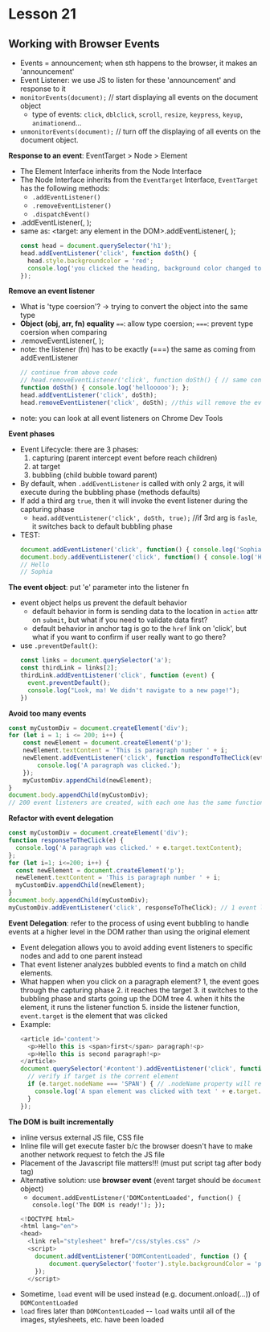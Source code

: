 # Lesson 21
## Working with Browser Events

* Events = announcement; when sth happens to the browser, it makes an 'announcement'
* Event Listener: we use JS to listen for these 'announcement' and response to it
* `monitorEvents(document);` // start displaying all events on the document object
  * type of events: `click`, `dblclick`, `scroll`, `resize`, `keypress`, `keyup`, `animationend`...
* `unmonitorEvents(document);` // turn off the displaying of all events on the document object.

**Response to an event**: EventTarget > Node > Element
* The Element Interface inherits from the Node Interface
* The Node Interface inherits from the `EventTarget` Interface, `EventTarget` has the following methods:
  * `.addEventListener()`
  * `.removeEventListener()`
  * `.dispatchEvent()`
* <event-target>.addEventListener(<event-to-listen-for>, <function-to-run-when-an-event-happens>);
* same as: <target: any element in the DOM>.addEventListener(<type>, <listener>); 
  ```js
  const head = document.querySelector('h1');
  head.addEventListener('click', function doSth() {
    head.style.backgroundcolor = 'red';
    console.log('you clicked the heading, background color changed to red');
  });
  ```

**Remove an event listener**
* What is 'type coersion'? -> trying to convert the object into the same type
* **Object (obj, arr, fn) equality** `==`: allow type coersion; `===`: prevent type coersion when comparing
* <event-target>.removeEventListener(<event-to-listen-for>, <function-to-remove>);
* note: the listener (fn) has to be exactly (===) the same as coming from addEventListener
  ```js
  // continue from above code
  // head.removeEventListener('click', function doSth() { // same content }); //this line will NOT work
  function doSth() { console.log('hellooooo'); };
  head.addEventListener('click', doSth);
  head.removeEventListener('click', doSth); //this will remove the event listener
  ```
* note: you can look at all event listeners on Chrome Dev Tools

**Event phases**
* Event Lifecycle: there are 3 phases:
  1. capturing (parent intercept event before reach children)
  2. at target
  3. bubbling (child bubble toward parent)
* By default, when `.addEventListener` is called with only 2 args, it will execute during the bubbling phase (methods defaults)
* If add a third arg `true`, then it will invoke the event listener during the capturing phase
  * `head.addEventListener('click', doSth, true);` //if 3rd arg is `fasle`, it switches back to default bubbling phase
* TEST:
  ```js
  document.addEventListener('click', function() { console.log('Sophia'); }); //execute 2nd
  document.body.addEventListener('click', function() { console.log('Hello'); }); //execute 1st
  // Hello
  // Sophia
  ```
**The event object**: put 'e' parameter into the listener fn
* event object helps us prevent the default behavior
  * default behavior in form is sending data to the location in `action` attr on `submit`, but what if you need to validate data first?
  * default behavior in anchor tag is go to the `href` link on 'click', but what if you want to confirm if user really want to go there?
* use `.preventDefault()`:
  ```js
  const links = document.querySelector('a');
  const thirdLink = links[2];
  thirdLink.addEventListener('click', function (event) {
    event.preventDefault();
    console.log("Look, ma! We didn't navigate to a new page!");
  })
  ```

**Avoid too many events**
```js
const myCustomDiv = document.createElement('div');
for (let i = 1; i <= 200; i++) {
    const newElement = document.createElement('p');
    newElement.textContent = 'This is paragraph number ' + i;
    newElement.addEventListener('click', function respondToTheClick(evt) {
        console.log('A paragraph was clicked.');
    });
    myCustomDiv.appendChild(newElement);
}
document.body.appendChild(myCustomDiv);
// 200 event listeners are created, with each one has the same function
```
  **Refactor with event delegation**
  ```js
  const myCustomDiv = document.createElement('div');
  function responseToTheClick(e) {
    console.log('A paragraph was clicked.' + e.target.textContent);
  };
  for (let i=1; i<=200; i++) {
    const newElement = document.createElement('p');
    newElement.textContent = 'This is paragraph number ' + i;
    myCustomDiv.appendChild(newElement);
  }
  document.body.appendChild(myCustomDiv);
  myCustomDiv.addEventListener('click', responseToTheClick); // 1 event listener on the div element
  ```

**Event Delegation**: refer to the process of using event bubbling to handle events at a higher level in the DOM rather than using the original element
* Event delegation allows you to avoid adding event listeners to specific nodes and add to one parent instead
* That event listener analyzes bubbled events to find a match on child elements.
* What happen when you click on a paragraph element?
  1, the event goes through the capturing phase
  2. it reaches the target
  3. it switches to the bubbling phase and starts going up the DOM tree
  4. when it hits the <div> element, it runs the listener function
  5. inside the listener function, `event.target` is the element that was clicked
* Example:
  ```js
  <article id='content'>
    <p>Hello this is <span>first</span> paragraph!<p>
    <p>Hello this is second paragraph!<p>
  </article>
  document.querySelector('#content').addEventListener('click', function(e) {
    // verify if target is the corrent element
    if (e.target.nodeName === 'SPAN') { // .nodeName property will return a CAPITAL string
      console.log('A span element was clicked with text ' + e.target.textContent);
    }
  });
  ```

**The DOM is built incrementally**
* inline versus external JS file, CSS file
* Inline file will get execute faster b/c the browser doesn't have to make another network request to fetch the JS file
* Placement of the Javascript file matters!!! (must put script tag after body tag)
* Alternative solution: use **browser event** (event target should be `document` object)
  * `document.addEventListener('DOMContentLoaded', function() { console.log('The DOM is ready!'); });`
  ```js
  <!DOCTYPE html>
  <html lang="en">
  <head>
    <link rel="stylesheet" href="/css/styles.css" />
    <script>
      document.addEventListener('DOMContentLoaded', function () {
          document.querySelector('footer').style.backgroundColor = 'purple';
      });
    </script>
  ```
* Sometime, `load` event will be used instead (e.g. document.onload(...)) of `DOMContentLoaded`
* `load` fires later than `DOMContentLoaded` -- `load` waits until all of the images, stylesheets, etc. have been loaded
